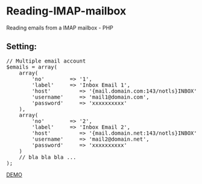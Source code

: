 # Reading-IMAP-mailbox
Reading emails from a IMAP mailbox - PHP

<h2>Setting:</h2>
<pre>// Multiple email account
$emails = array(
    array(
        'no'        =&gt; '1',
        'label'     =&gt; 'Inbox Email 1',
        'host'         =&gt; '{mail.domain.com:143/notls}INBOX',
        'username'     =&gt; 'mail1@domain.com',
        'password'     =&gt; 'xxxxxxxxxx'
    ),
    array(
        'no'        =&gt; '2',
        'label'     =&gt; 'Inbox Email 2',
        'host'         =&gt; '{mail.domain.net:143/notls}INBOX',
        'username'     =&gt; 'mail2@domain.net',
        'password'     =&gt; 'xxxxxxxxxx'
    )
    // bla bla bla ...
);</pre>
<a href="http://ibacor.com/inbox.php" target="_BLANK">DEMO</a>

